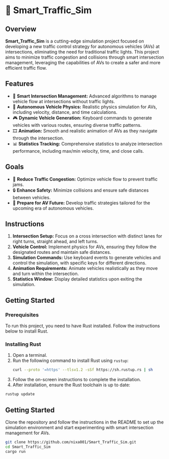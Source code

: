# 🚦 Smart_Traffic_Sim

## Overview
**Smart_Traffic_Sim** is a cutting-edge simulation project focused on developing a new traffic control strategy for autonomous vehicles (AVs) at intersections, eliminating the need for traditional traffic lights. This project aims to minimize traffic congestion and collisions through smart intersection management, leveraging the capabilities of AVs to create a safer and more efficient traffic flow.

## Features
- 🧠 **Smart Intersection Management:** Advanced algorithms to manage vehicle flow at intersections without traffic lights.
- 🚗 **Autonomous Vehicle Physics:** Realistic physics simulation for AVs, including velocity, distance, and time calculations.
- 🎮 **Dynamic Vehicle Generation:** Keyboard commands to generate vehicles with various routes, ensuring diverse traffic patterns.
- 🎞️ **Animation:** Smooth and realistic animation of AVs as they navigate through the intersection.
- 📊 **Statistics Tracking:** Comprehensive statistics to analyze intersection performance, including max/min velocity, time, and close calls.

## Goals
- 🚥 **Reduce Traffic Congestion:** Optimize vehicle flow to prevent traffic jams.
- 🔒 **Enhance Safety:** Minimize collisions and ensure safe distances between vehicles.
- 🚀 **Prepare for AV Future:** Develop traffic strategies tailored for the upcoming era of autonomous vehicles.

## Instructions
1. **Intersection Setup:** Focus on a cross intersection with distinct lanes for right turns, straight ahead, and left turns.
2. **Vehicle Control:** Implement physics for AVs, ensuring they follow the designated routes and maintain safe distances.
3. **Simulation Commands:** Use keyboard events to generate vehicles and control the simulation, with specific keys for different directions.
4. **Animation Requirements:** Animate vehicles realistically as they move and turn within the intersection.
5. **Statistics Window:** Display detailed statistics upon exiting the simulation.

## Getting Started

### Prerequisites
To run this project, you need to have Rust installed. Follow the instructions below to install Rust.

### Installing Rust
1. Open a terminal.
2. Run the following command to install Rust using `rustup`:
   ```bash
   curl --proto '=https' --tlsv1.2 -sSf https://sh.rustup.rs | sh
3. Follow the on-screen instructions to complete the installation.
4. After installation, ensure the Rust toolchain is up to date:
```bash
rustup update
```
## Getting Started
Clone the repository and follow the instructions in the README to set up the simulation environment and start experimenting with smart intersection management for AVs.

```bash
git clone https://github.com/nixa001/Smart_Traffic_Sim.git
cd Smart_Traffic_Sim
cargo run
```
